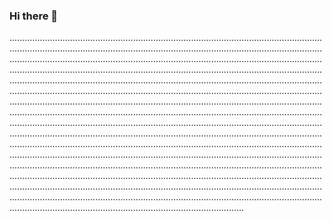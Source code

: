 ### Hi there 👋

.............................................................................................................................................................................................................................................................................................................................................................................................................................................................................................................................................................................................................................................................................................................................................................................................................................................................................................................................................................................................................................................................................................................................................................................................................................................................................................................................................................................................................................................................................................................................................................................................................................................................................................................................................................................................................................................................................................................................................................................................................................................................................................................................................................